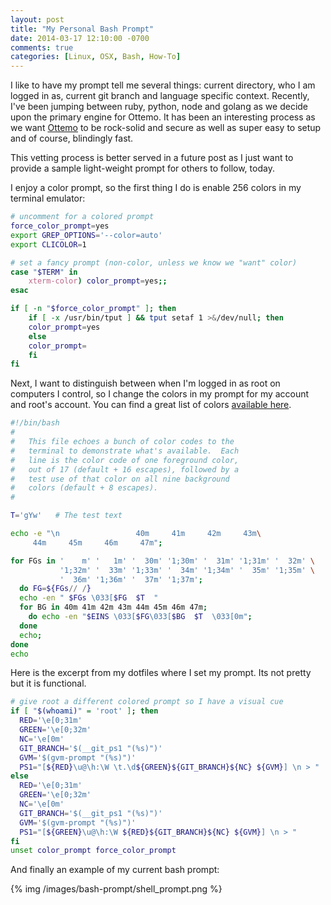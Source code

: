 ```yaml
---
layout: post
title: "My Personal Bash Prompt"
date: 2014-03-17 12:10:00 -0700
comments: true
categories: [Linux, OSX, Bash, How-To]
---
```


I like to have my prompt tell me several things: current directory, who I am 
logged in as, current git branch and language specific context.  Recently, I've been 
jumping between ruby, python, node and golang as we decide upon the primary engine 
for Ottemo.  It has been an interesting process as we want [Ottemo](http://www.ottemo.io)
 to be rock-solid and secure as well as super easy to setup and of course, blindingly fast.  

<!-- more -->
This vetting process is better served in a future post as I just want to provide 
a sample light-weight prompt for others to follow, today.  

I enjoy a color prompt, so the first thing I do is enable 256 colors in my terminal
emulator:   

``` bash .bash_profile
# uncomment for a colored prompt
force_color_prompt=yes
export GREP_OPTIONS='--color=auto'
export CLICOLOR=1

# set a fancy prompt (non-color, unless we know we "want" color)
case "$TERM" in
    xterm-color) color_prompt=yes;;
esac

if [ -n "$force_color_prompt" ]; then
    if [ -x /usr/bin/tput ] && tput setaf 1 >&/dev/null; then
	color_prompt=yes
    else
	color_prompt=
    fi
fi
``` 

Next, I want to distinguish between when I'm logged in as root on computers 
I control, so I change the colors in my prompt for my account and root's account.  You
can find a great list of colors [available here](http://www.tldp.org/HOWTO/Bash-Prompt-HOWTO/x329.html).

``` bash showme_colors.bash
#!/bin/bash
#
#   This file echoes a bunch of color codes to the 
#   terminal to demonstrate what's available.  Each 
#   line is the color code of one foreground color,
#   out of 17 (default + 16 escapes), followed by a 
#   test use of that color on all nine background 
#   colors (default + 8 escapes).
#

T='gYw'   # The test text

echo -e "\n                 40m     41m     42m     43m\
     44m     45m     46m     47m";

for FGs in '    m' '   1m' '  30m' '1;30m' '  31m' '1;31m' '  32m' \
           '1;32m' '  33m' '1;33m' '  34m' '1;34m' '  35m' '1;35m' \
           '  36m' '1;36m' '  37m' '1;37m';
  do FG=${FGs// /}
  echo -en " $FGs \033[$FG  $T  "
  for BG in 40m 41m 42m 43m 44m 45m 46m 47m;
    do echo -en "$EINS \033[$FG\033[$BG  $T  \033[0m";
  done
  echo;
done
echo
```

Here is the excerpt from my dotfiles where I set my prompt.  Its not pretty but
it is functional.  


``` bash .bash_profile
# give root a different colored prompt so I have a visual cue
if [ "$(whoami)" = 'root' ]; then
  RED='\e[0;31m'
  GREEN='\e[0;32m'
  NC='\e[0m'
  GIT_BRANCH='$(__git_ps1 "(%s)")'
  GVM='$(gvm-prompt "(%s)")'
  PS1="[${RED}\u@\h:\W \t.\d${GREEN}${GIT_BRANCH}${NC} ${GVM}] \n > "
else
  RED='\e[0;31m'
  GREEN='\e[0;32m'
  NC='\e[0m'
  GIT_BRANCH='$(__git_ps1 "(%s)")'
  GVM='$(gvm-prompt "(%s)")'
  PS1="[${GREEN}\u@\h:\W ${RED}${GIT_BRANCH}${NC} ${GVM}] \n > "
fi
unset color_prompt force_color_prompt
```

And finally an example of my current bash prompt:

{% img /images/bash-prompt/shell_prompt.png %}
